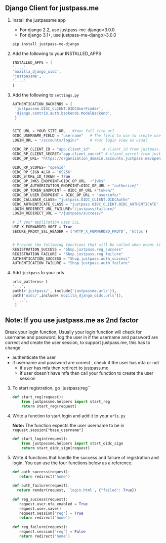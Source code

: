 ## Django Client for justpass.me


1. Install the justpassme app

    * For django 2.2, use justpass-me-django<3.0.0
    * For django 3.1+, use justpass-me-django>3.0.0
    
   ```sh
   pip install justpass-me-django
   ```

2. Add the following to your INSTALLED_APPS

    ```python
   INSTALLED_APPS = [ 
   '....'
   'mozilla_django_oidc',
    'justpassme',
   '....'
   ]

    ```

2. Add the following to `settings.py`

   ```python
   AUTHENTICATION_BACKENDS = (
    'justpassme.OIDC_CLIENT.OIDCUserFinder',
    'django.contrib.auth.backends.ModelBackend',
    )


   SITE_URL = YOUR_SITE_URL   #Your full site url
   OIDC_USERNAME_FIELD = "username"   # The field to use to create users on justpass.me
   LOGIN_URL = "/accounts/login/"     # Your login view as usual

   OIDC_RP_CLIENT_ID = "app.client_id"      # client_id from justpass.me
   OIDC_RP_CLIENT_SECRET="app.client_secret" # client_secret from justpass.me
   OIDC_OP_URL= "https://organization_domain.accounts.justpass.me/openid/" #Put your organization domain on justpass.me

   OIDC_RP_SCOPES= "openid"
   OIDC_RP_SIGN_ALGO = 'HS256'
   OIDC_STORE_ID_TOKEN = True
   OIDC_OP_JWKS_ENDPOINT=OIDC_OP_URL  +"jwks"
   OIDC_OP_AUTHORIZATION_ENDPOINT=OIDC_OP_URL + "authorize/"
   OIDC_OP_TOKEN_ENDPOINT = OIDC_OP_URL +"token/"
   OIDC_OP_USER_ENDPOINT = OIDC_OP_URL + "userinfo/"
   OIDC_CALLBACK_CLASS= "justpass.OIDC_CLIENT.OIDCAuthn"
   OIDC_AUTHENTICATE_CLASS = "justpass.OIDC_CLIENT.OIDC_AUTHENTICATE"
   LOGIN_REDIRECT_URL_FAILURE="/justpass/failure/"
   LOGIN_REDIRECT_URL = "/justpass/success/"

   # If your application uses SSL.
   USE_X_FORWARDED_HOST = True
   SECURE_PROXY_SSL_HEADER = ('HTTP_X_FORWARDED_PROTO', 'https')


   # Provide the following functions that will be called when event is triggered, check example functions below
   REGISTRATION_SUCCESS = "Shop.justpass.reg_success"
   REGISTRATION_FAILURE = "Shop.justpass.reg_failure"
   AUTHENTICATION_SUCCESS = "Shop.justpass.auth_success"
   AUTHENTICATION_FAILURE = "Shop.justpass.auth_failure"

   ```
3. Add `justpass` to your urls
   ```python 
   urls_patterns= [
   '...',
   path(r'justpass/', include('justpassme.urls')),
   path('oidc/',include('mozilla_django_oidc.urls')),
   '....',
    ]
    ```
## Note:  If you use justpass.me as 2nd factor

Break your login function, Usually your login function will check for username and password, log the user in if the username and password are correct and create the user session, to support justpass.me, this has to change
   
   * authenticate the user
   * if username and password are correct , check if the user has mfa or not
       * if user has mfa then redirect to justpass.me
       * if user doesn't have mfa then call your function to create the user session

3. To start registration, go `justpass:reg``

   ```python
   def start_reg(request):
       from justpassme.helpers import start_reg
       return start_reg(request)
   ```

4. Write a function to start login and add it to your `urls.py`

   **Note:** The function expects the user username to be in `request.session["base_username"]`

   ```python
   def start_login(request):
       from justpassme.helpers import start_oidc_sign
       return start_oidc_sign(request)
   ```

5. Write 4 functions that handle the success and failure of registration and login. 
You can use the four functions below as a reference.

   ```python
   def auth_success(request):
      return redirect('home')
         
   def auth_failure(request):
     return render(request, 'login.html', {"failed": True})
         
   def reg_success(request):
      request.user.mfa_enabled = True
      request.user.save()
      request.session["reg"] = True
      return redirect('home')
      
   def reg_failure(request):
      request.session["reg"] = False
      return redirect('home')
   ```